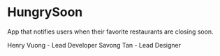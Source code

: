 # HungrySoon

App that notifies users when their favorite restaurants are closing soon.

Henry Vuong - Lead Developer
Savong Tan - Lead Designer

